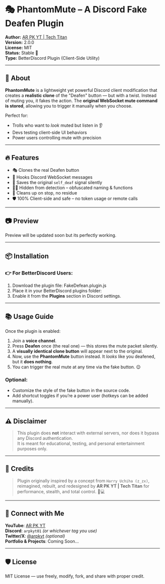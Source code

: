 # 🎭 PhantomMute – A Discord Fake Deafen Plugin

**Author:** [AR PK YT | Tech Titan](https://github.com/arpkyt)  
**Version:** 2.0.0  
**License:** MIT  
**Status:** Stable 🚀  
**Type:** BetterDiscord Plugin (Client-Side Utility)

---

## 🧠 About

**PhantomMute** is a lightweight yet powerful Discord client modification that creates a **realistic clone** of the "Deafen" button — but with a twist. Instead of muting you, it fakes the action. The **original WebSocket mute command is stored**, allowing you to trigger it manually when you choose.

Perfect for:
- Trolls who want to *look* muted but listen in 👂
- Devs testing client-side UI behaviors
- Power users controlling mute with precision

---

## 🔥 Features

- 🎭 Clones the real Deafen button
- 🧵 Hooks Discord WebSocket messages
- 🧠 Saves the original `self_deaf` signal silently
- 🕵️‍♂️ Hidden from detection – obfuscated naming & functions
- 🧼 Cleans up on stop, no residue
- 🛡️ 100% Client-side and safe – no token usage or remote calls

---

## 📷 Preview

Preview will be updated soon but its perfectly working.

---

## 📦 Installation

### 👉 For BetterDiscord Users:

1. Download the plugin file: FakeDefean.plugin.js
2. Place it in your BetterDiscord plugins folder:
3. Enable it from the **Plugins** section in Discord settings.

---

## 📚 Usage Guide

Once the plugin is enabled:

1. Join a **voice channel**.
2. Press **Deafen** once (the real one) — this stores the mute packet silently.
3. A **visually identical clone button** will appear next to the original.
4. Now, use the **PhantomMute** button instead. It *looks* like you deafened, but it **does nothing**.
5. You can trigger the real mute at any time via the fake button. 😉

### Optional:
- Customize the style of the fake button in the source code.
- Add shortcut toggles if you’re a power user (hotkeys can be added manually).

---

## ⚠️ Disclaimer

> This plugin does **not** interact with external servers, nor does it bypass any Discord authentication.  
> It is meant for educational, testing, and personal entertainment purposes only.

---

## 🙌 Credits

> Plugin originally inspired by a concept from `Harry Uchiha (z_zx)`, reimagined, rebuilt, and redesigned by **AR PK YT | Tech Titan** for performance, stealth, and total control. 🧠💻

---

## 💬 Connect with Me

**YouTube**: [AR PK YT](https://youtube.com/@arpkyt)  
**Discord**: `arpkyt01` *(or whichever tag you use)*  
**Twitter/X**: [@arpkyt](https://twitter.com/arpkyt) *(optional)*  
**Portfolio & Projects**: Coming Soon...

---

## 🛡️ License

MIT License — use freely, modify, fork, and share with proper credit.


